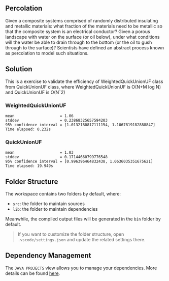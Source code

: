 ## Percolation

Given a composite systems comprised of randomly distributed insulating and metallic materials: what fraction of the materials need to be metallic so that the composite system is an electrical conductor? Given a porous landscape with water on the surface (or oil below), under what conditions will the water be able to drain through to the bottom (or the oil to gush through to the surface)? Scientists have defined an abstract process known as percolation to model such situations.

## Solution
This is a exercise to validate the efficiency of WeightedQuickUnionUF class from QuickUnionUF class, where WeightedQuickUnionUF is O(N+M log N) and QuickUnionUF is O(Nˆ2)

### WeightedQuickUnionUF
```shell
mean                    = 1.06
stddev                  = 0.23868325657594203
95% confidence interval = [1.0132180817111154, 1.1067819182888847]
Time elapsed: 0.232s
```

### QuickUnionUF
```shell
mean                    = 1.03
stddev                  = 0.17144660799776548
95% confidence interval = [0.996396464832438, 1.0636035351675621]
Time elapsed: 19.949s
```

## Folder Structure

The workspace contains two folders by default, where:

- `src`: the folder to maintain sources
- `lib`: the folder to maintain dependencies

Meanwhile, the compiled output files will be generated in the `bin` folder by default.

> If you want to customize the folder structure, open `.vscode/settings.json` and update the related settings there.

## Dependency Management

The `JAVA PROJECTS` view allows you to manage your dependencies. More details can be found [here](https://github.com/microsoft/vscode-java-dependency#manage-dependencies).

